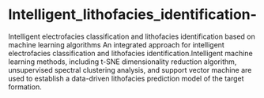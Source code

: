 # Intelligent_lithofacies_identification-
Intelligent electrofacies classification and lithofacies identification based on machine learning algorithms
An integrated approach for intelligent electrofacies classification and lithofacies identification.Intelligent machine learning methods, including t-SNE dimensionality reduction algorithm, unsupervised spectral clustering analysis, and support vector machine are used to establish a data-driven lithofacies prediction model of the target formation.
